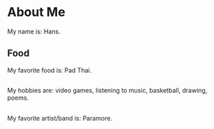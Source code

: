 # About Me
My name is: Hans.

## Food
My favorite food is: Pad Thai.

## 
My hobbies are: video games, listening to music, basketball, drawing, poems.

##
My favorite artist/band is: Paramore.

